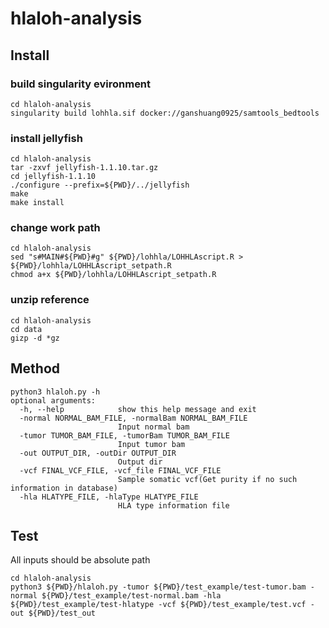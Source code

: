 # hlaloh-analysis
## Install
### build singularity evironment  
```
cd hlaloh-analysis  
singularity build lohhla.sif docker://ganshuang0925/samtools_bedtools  
```
### install jellyfish
```  
cd hlaloh-analysis  
tar -zxvf jellyfish-1.1.10.tar.gz  
cd jellyfish-1.1.10  
./configure --prefix=${PWD}/../jellyfish  
make  
make install  
```
  
### change work path
```
cd hlaloh-analysis  
sed "s#MAIN#${PWD}#g" ${PWD}/lohhla/LOHHLAscript.R > ${PWD}/lohhla/LOHHLAscript_setpath.R  
chmod a+x ${PWD}/lohhla/LOHHLAscript_setpath.R  
```
### unzip reference
```
cd hlaloh-analysis  
cd data  
gizp -d *gz
```
## Method
```
python3 hlaloh.py -h
optional arguments:
  -h, --help            show this help message and exit
  -normal NORMAL_BAM_FILE, -normalBam NORMAL_BAM_FILE
                        Input normal bam
  -tumor TUMOR_BAM_FILE, -tumorBam TUMOR_BAM_FILE
                        Input tumor bam
  -out OUTPUT_DIR, -outDir OUTPUT_DIR
                        Output dir
  -vcf FINAL_VCF_FILE, -vcf_file FINAL_VCF_FILE
                        Sample somatic vcf(Get purity if no such information in database)
  -hla HLATYPE_FILE, -hlaType HLATYPE_FILE
                        HLA type information file
```
## Test
All inputs should be absolute path  
```
cd hlaloh-analysis 
python3 ${PWD}/hlaloh.py -tumor ${PWD}/test_example/test-tumor.bam -normal ${PWD}/test_example/test-normal.bam -hla ${PWD}/test_example/test-hlatype -vcf ${PWD}/test_example/test.vcf -out ${PWD}/test_out
```

